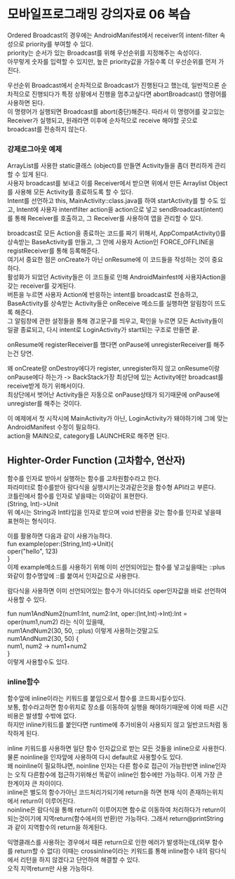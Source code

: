 # 모바일프로그래밍 강의자료 06 복습  
Ordered Broadcast의 경우에는 AndroidManifest에서 receiver의 intent-filter 속성으로 priority를 부여할 수 있다.  
priority는 순서가 있는 Broadcast를 위해 우선순위를 지정해주는 속성이다.  
아무렇게 숫자를 입력할 수 있지만, 높은 priority값을 가질수록 더 우선순위를 먼저 가진다.  

우선순위 Broadcast에서 순차적으로 Broadcast가 진행된다고 했는데, 일반적으론 순차적으로 진행되다가 특정 상황에서 진행을 멈추고싶다면 abortBroadcast() 명령어를 사용하면 된다.  
이 명령어가 실행되면 Broadcast를 abort(중단)해준다. 따라서 이 명령어를 갖고있는 Receiver가 실행되고, 원래라면 이후에 순차적으로 receive 해야할 곳으로 broadcast를 전송하지 않는다.  

### 강제로그아웃 예제  
ArrayList를 사용한 static클래스 (object)를 만들면 Activity들을 좀더 편리하게 관리할 수 있게 된다.  
사용자 broadcast를 보내고 이를 Receiver에서 받으면 위에서 만든 Arraylist Object를 사용해 모든 Activity를 종료하도록 할 수 있다.  
Intent를 선언하고 this, MainActivity::class.java를 하여 startActivity를 할 수도 있고, Intent에 사용자 intentfilter action을 action으로 넣고 sendBroadcast(intent)를 통해 Receiver를 호출하고, 그 Receiver를 사용하여 앱을 관리할 수 있다.  

broadcast로 모든 Action을 종료하는 코드를 짜기 위해서, AppCompatActivity()를 상속받는 BaseActivity를 만들고, 그 안에 사용자 Action인 FORCE_OFFLINE을 registReceiver를 통해 등록해준다.  
여기서 중요한 점은 onCreate가 아닌 onResume에 이 코드들을 작성하는 것이 중요하다.  
활성화가 되었던 Activity들은 이 코드들로 인해 AndroidMainfest에 사용자Action을 갖는 receiver를 갖게된다.  
버튼을 누르면 사용자 Action에 반응하는 intent를 broadcast로 전송하고, BaseActivity를 상속받는 Activity들은 onReceive 메소드를 실행하면 알림창이 뜨도록 해준다.  
그 알림창에 관한 설정들을 통해 경고문구를 띄우고, 확인을 누르면 모든 Activity들이 일괄 종료되고, 다시 intent로 LoginActivity가 start되는 구조로 만들면 끝.  

onResume에 registerReceiver를 했다면 onPause에 unregisterReceiver를 해주는건 당연.  

왜 onCreate랑 onDestroy에다가 register, unregister하지 않고 onResume이랑 onPause에다 하는가 -> BackStack가장 최상단에 있는 Activity에만 broadcast를 receive받게 하기 위해서이다.  
최상단에서 벗어난 Activity들은 자동으로 onPause상태가 되기때문에 onPause에 unregister를 해주는 것이다.  

이 예제에서 첫 시작시에 MainActivity가 아닌, LoginActivity가 돼야하기에 그에 맞는 AndroidManifest 수정이 필요하다.  
action을 MAIN으로, category를 LAUNCHER로 해주면 된다.  

## Highter-Order Function (고차함수, 연산자)  
함수를 인자로 받아서 실행하는 함수를 고차원함수라고 한다.  
파라미터로 함수를받아 람다식을 실행시키는것과같은것을 함수형 API라고 부른다.  
코틀린에서 함수를 인자로 넣을때는 이와같이 표현한다.  
(String, Int)->Unit  
위 예시는 String과 Int타입을 인자로 받으며 void 반환을 갖는 함수를 인자로 넣을때 표현하는 형식이다.  

이를 활용하면 다음과 같이 사용가능하다.  
fun example(oper:(String,Int)->Unit){  
    oper("hello", 123)  
}  
이제 example메소드를 사용하기 위해 이미 선언되어있는 함수를 넣고싶을때는 ::plus와같이 함수명앞에 ::를 붙여서 인자값으로 사용한다.  

람다식을 사용하면 이미 선언되어있는 함수가 아니더라도 oper인자값을 바로 선언하여 사용할 수 있다.  

fun num1AndNum2(num1:Int, num2:Int, oper:(Int,Int)->Int):Int = oper(num1,num2) 라는 식이 있을때,  
num1AndNum2(30, 50, ::plus) 이렇게 사용하는것말고도  
num1AndNum2(30, 50) {  
  num1, num2 -> num1+num2  
}  
이렇게 사용할수도 있다.  

### inline함수  
함수앞에 inline이라는 키워드를 붙임으로서 함수를 코드화시킬수있다.  
보통, 함수라고하면 함수위치로 장소를 이동하여 실행을 해야하기때문에 이에 따른 시간비용은 발생할 수밖에 없다.  
하지만 inline키워드를 붙인다면 runtime에 추가비용이 사용되지 않고 일반코드처럼 동작하게 된다.  

inline 키워드를 사용하면 일단 함수 인자값으로 받는 모든 것들을 inline으로 사용한다.  
물론 noinline을 인자앞에 사용하여 다시 default로 사용할수도 있다.  
왜 noinline이 필요하냐면, noinline 인자는 다른 함수로 접근이 가능한반면 inline인자는 오직 다른함수에 접근하기위해선 똑같이 inline인 함수에만 가능하다. 이게 가장 큰 한계이자 큰 차이이다.  
inline은 별도의 함수가아닌 코드처리가되기에 return을 하면 현재 식이 존재하는위치에서 return이 이루어진다.  
noinline은 람다식을 통해 return이 이루어지면 함수로 이동하여 처리하다가 return이 되는것이기에 지역return(함수에서의 반환)만 가능하다. 그래서 return@printString 과 같이 지역함수의 return을 하게된다.  

익명클래스를 사용하는 경우에서 때론 return으로 인한 에러가 발생하는데,(외부 함수를 return할 수 없다) 이때는 crossinline이라는 키워드를 통해 inline함수 내의 람다식에서 리턴을 하지 않겠다고 단언하여 해결할 수 있다.  
오직 지역return만 사용 가능하다.  